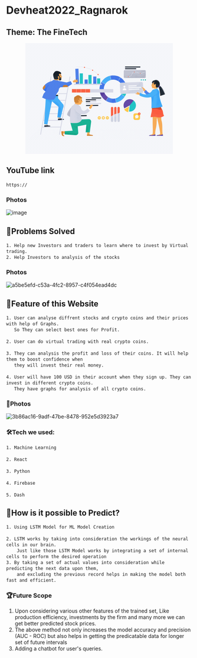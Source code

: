 # Devheat2022_Ragnarok
## Theme: The FineTech

<p align="center">
  <img src="readme.gif" width="400"/>
  </p>
  




## YouTube link
```
https://
```

### Photos
![image](https://user-images.githubusercontent.com/98045635/202869856-53a412e9-73af-45bb-bf0e-f15b506cf242.png )


## 💎Problems Solved

```
1. Help new Investors and traders to learn where to invest by Virtual trading.
2. Help Investors to analysis of the stocks 
```
### Photos
![a5be5efd-c53a-4fc2-8957-c4f054ead4dc](https://user-images.githubusercontent.com/98045635/202871969-ef27810c-924a-46e9-bb16-49f8211606ab.jpg)

## 🔷Feature of this Website
```
1. User can analyse diffrent stocks and crypto coins and their prices with help of Graphs. 
   So They can select best ones for Profit.

2. User can do virtual trading with real crypto coins. 

3. They can analysis the profit and loss of their coins. It will help them to boost confidence when 
   they will invest their real money.

4. User will have 100 USD in their account when they sign up. They can invest in different crypto coins. 
   They have graphs for analysis of all crypto coins.
```
### 🔷Photos
![3b86ac16-9adf-47be-8478-952e5d3923a7](https://user-images.githubusercontent.com/98045635/202871994-91138cdf-d076-4ccd-b289-84b189cadb96.jpg)


### 🛠Tech we used:
```
1. Machine Learning

2. React

3. Python

4. Firebase

5. Dash
```
## 🔷How is it possible to Predict?
```
1. Using LSTM Model for ML Model Creation

2. LSTM works by taking into consideration the workings of the neural cells in our brain.
    Just like those LSTM Model works by integrating a set of internal cells to perform the desired operation
3. By taking a set of actual values into consideration while predicting the next data upon them,
    and excluding the previous record helps in making the model both fast and efficient.

```
### 🏆Future Scope
1. Upon considering various other features of the trained set,
   Like production efficiency, investments by the firm and many more
   we can get better predicted stock prices.
2. The above method not only increases the model accuracy and precision (AUC - ROC)
   but also helps in getting the predicatable data for longer set of future intervals
3. Adding a chatbot for user's queries.
